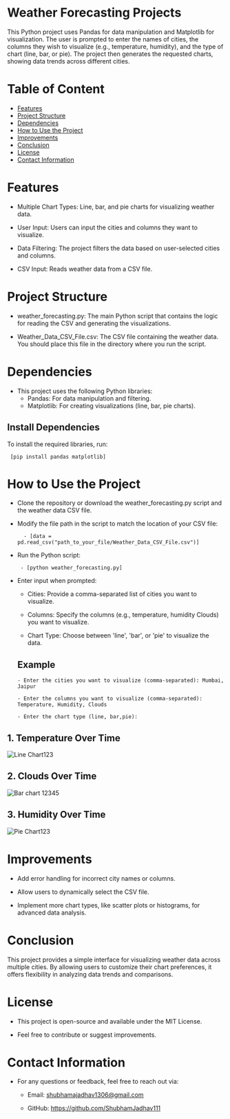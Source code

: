 # Weather Forecasting Projects
This Python project uses Pandas for data manipulation and Matplotlib for visualization. The user is prompted to enter the names of cities, the columns they wish to visualize (e.g., temperature, humidity), and the type of chart (line, bar, or pie). The project then generates the requested charts, showing data trends across different cities.
# Table of Content
  - [Features](#Features)
  - [Project Structure](#ProjectStructure)
  - [Dependencies](#Dependencies)
  - [How to Use the Project](#HowtoUsetheProject)
  - [Improvements](#Improvements)
  - [Conclusion](#Conclusion)
  - [License](#License)
  - [Contact Information](#ContactInformation)

# Features
  - Multiple Chart Types: Line, bar, and pie charts for visualizing weather data.

  - User Input: Users can input the cities and columns they want to visualize.

  - Data Filtering: The project filters the data based on user-selected cities and columns.

  - CSV Input: Reads weather data from a CSV file.
 # Project Structure  
  - weather_forecasting.py: The main Python script that contains the logic for reading the CSV and generating the visualizations.
  
  - Weather_Data_CSV_File.csv: The CSV file containing the weather data. You should place this file in the directory where you run the script.
 # Dependencies
  - This project uses the following Python libraries:
      - Pandas: For data manipulation and filtering.
      - Matplotlib: For creating visualizations (line, bar, pie charts).
   ## Install Dependencies
   To install the required libraries, run:
   
     [pip install pandas matplotlib]
# How to Use the Project
  - Clone the repository or download the weather_forecasting.py script and the weather data CSV file.
   
  - Modify the file path in the script to match the location of your CSV file:
   
          - [data = pd.read_csv("path_to_your_file/Weather_Data_CSV_File.csv")]

   - Run the Python script:
     
          - [python weather_forecasting.py]
   - Enter input when prompted:
      - Cities: Provide a comma-separated list of cities you want to visualize.
     
      - Columns: Specify the columns (e.g., temperature, humidity Clouds) you want to visualize.
      - Chart Type: Choose between 'line', 'bar', or 'pie' to visualize the data.
    
     ## Example
         - Enter the cities you want to visualize (comma-separated): Mumbai, Jaipur
     
         - Enter the columns you want to visualize (comma-separated): Temperature, Humidity, Clouds
     
         - Enter the chart type (line, bar,pie): 
## 1. Temperature Over Time   
![Line Chart123](https://github.com/user-attachments/assets/48cb717c-80ca-49d0-81b8-bd758c332e4b)

## 2. Clouds Over Time
![Bar chart 12345](https://github.com/user-attachments/assets/a06e5c37-2f71-4c5e-bf1d-acd10f24f6b4)


## 3. Humidity Over Time
![Pie Chart123](https://github.com/user-attachments/assets/b0d535d8-1679-4982-a7c5-d9caa947f1bf)

# Improvements
  - Add error handling for incorrect city names or columns.

  - Allow users to dynamically select the CSV file.

  - Implement more chart types, like scatter plots or histograms, for advanced data analysis.

# Conclusion
This project provides a simple interface for visualizing weather data across multiple cities. By allowing users to customize their chart preferences, it offers flexibility in analyzing data trends and comparisons.

# License
  - This project is open-source and available under the MIT License.

  - Feel free to contribute or suggest improvements.

# Contact Information
  - For any questions or feedback, feel free to reach out via:

       - Email: shubhamajadhav1306@gmail.com 

       - GitHub: https://github.com/ShubhamJadhav111


    
          
 
